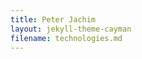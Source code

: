 ```yaml
---                                                                                                                                                                                           
title: Peter Jachim
layout: jekyll-theme-cayman                                                                                                                                                                                       
filename: technologies.md
---
```

